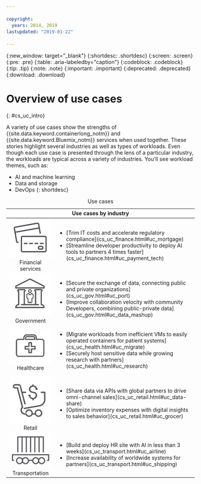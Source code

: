 ```yaml
---

copyright:
  years: 2014, 2019
lastupdated: "2019-01-22"

---
```


{:new_window: target="_blank"}
{:shortdesc: .shortdesc}
{:screen: .screen}
{:pre: .pre}
{:table: .aria-labeledby="caption"}
{:codeblock: .codeblock}
{:tip: .tip}
{:note: .note}
{:important: .important}
{:deprecated: .deprecated}
{:download: .download}




# Overview of use cases
{: #cs_uc_intro}

A variety of use cases show the strengths of {{site.data.keyword.containerlong_notm}} and  {{site.data.keyword.Bluemix_notm}} services when used together. These stories highlight several industries as well as types of workloads. Even though each use case is presented through the lens of a particular industry, the workloads are typical across a variety of industries. You'll see workload themes, such as:
* AI and machine learning
* Data and storage
* DevOps
{: shortdesc}

<table summary="The table shows the use cases. Rows are to be read from the left to right, with icons representing each industry in column one the description in column two.">
<caption>Use cases</caption>
  <thead>
  <th colspan=2>Use cases by industry</th>
  </thead>
  <tbody>
    <tr>
    <td align="center"><img src="icons/finance.svg" alt="Icon of front and back of credit card"/><br>Financial services</td>
    <td><ul>
    <li>[Trim IT costs and accelerate regulatory compliance](cs_uc_finance.html#uc_mortgage)</li>
    <li>[Streamline developer productivity to deploy AI tools to partners 4 times faster](cs_uc_finance.html#uc_payment_tech)</li>
    </ul></td>
     </tr>
     <tr>
     <td align="center"><img src="icons/gov.svg" alt="Icon of government building with person inside"/><br>Government</td>
     <td><ul>
    <li>[Secure the exchange of data, connecting public and private organizations](cs_uc_gov.html#uc_port)</li>
     <li>[Improve collaboration velocity with community Developers, combining public-private data](cs_uc_gov.html#uc_data_mashup)</li></ul></td>
      </tr>
    <tr>
      <td align="center"><img src="icons/health.svg" alt="Icon of medical bag"/><br>Healthcare</td>
      <td><ul>
     <li>[Migrate workloads from inefficient VMs to easily operated containers for patient systems](cs_uc_health.html#uc_migrate)</li>
      <li>[Securely host sensitive data while growing research with partners](cs_uc_health.html#uc_research)</li>
      </ul></td>
      </tr>
      <tr>
         <td align="center"><img src="icons/retail.svg" alt="Icon of shopping cart with currency symbol"/><br>Retail</td>
         <td><ul>
        <li>[Share data via APIs with global partners to drive omni-channel sales](cs_uc_retail.html#uc_data-share)</li>
         <li>[Optimize inventory expenses with digital insights to sales behavior](cs_uc_retail.html#uc_grocer)</li>
              </ul></td>
          </tr>
      <tr>
       <td align="center"><img src="icons/transport.svg" alt="Icon of railroad car with containers"/><br>Transportation</td>
           <td><ul>
          <li>[Build and deploy HR site with AI in less than 3 weeks](cs_uc_transport.html#uc_airline)</li>
           <li>[Increase availability of worldwide systems for partners](cs_uc_transport.html#uc_shipping)</li></ul></td>
      </tr>
  </tbody>
  </table>

